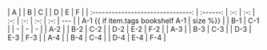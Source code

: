 |                 A                 |          |  B  |  C  |     |  D  |  E  |  F  |
| :-------------------------------: | :------: | :-: | :-: | :-: | :-: | :-: | :-: | --- |
| A-1 {{ if item.tags bookshelf A-1 | size %}} |     | B-1 | C-1 |     |  -  |  -  | -   |
|                A-2                |          | B-2 | C-2 |     | D-2 | E-2 | F-2 |
|                A-3                |          | B-3 | C-3 |     | D-3 | E-3 | F-3 |
|                A-4                |          | B-4 | C-4 |     | D-4 | E-4 | F-4 |
